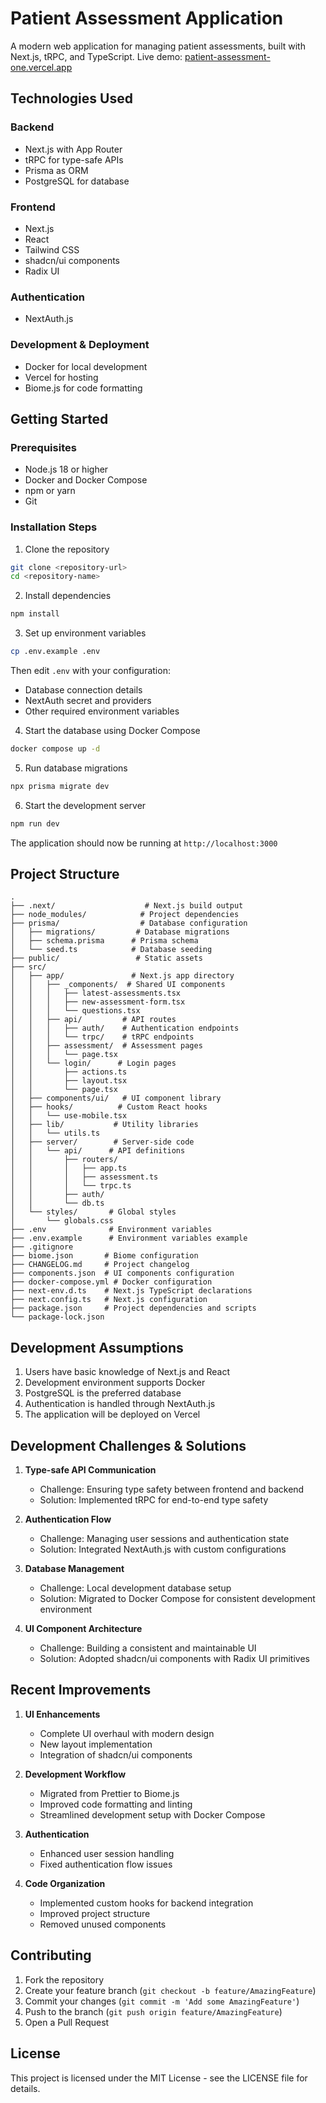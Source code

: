 # Patient Assessment Application

A modern web application for managing patient assessments, built with Next.js, tRPC, and TypeScript. Live demo: [patient-assessment-one.vercel.app](https://patient-assessment-one.vercel.app)

## Technologies Used

### Backend
- Next.js with App Router
- tRPC for type-safe APIs
- Prisma as ORM
- PostgreSQL for database

### Frontend
- Next.js
- React
- Tailwind CSS
- shadcn/ui components
- Radix UI

### Authentication
- NextAuth.js

### Development & Deployment
- Docker for local development
- Vercel for hosting
- Biome.js for code formatting

## Getting Started

### Prerequisites
- Node.js 18 or higher
- Docker and Docker Compose
- npm or yarn
- Git

### Installation Steps

1. Clone the repository
```bash
git clone <repository-url>
cd <repository-name>
```

2. Install dependencies
```bash
npm install
```

3. Set up environment variables
```bash
cp .env.example .env
```
Then edit `.env` with your configuration:
- Database connection details
- NextAuth secret and providers
- Other required environment variables

4. Start the database using Docker Compose
```bash
docker compose up -d
```

5. Run database migrations
```bash
npx prisma migrate dev
```

6. Start the development server
```bash
npm run dev
```

The application should now be running at `http://localhost:3000`

## Project Structure

```
.
├── .next/                    # Next.js build output
├── node_modules/            # Project dependencies
├── prisma/                  # Database configuration
│   ├── migrations/         # Database migrations
│   ├── schema.prisma      # Prisma schema
│   └── seed.ts            # Database seeding
├── public/                 # Static assets
├── src/
│   ├── app/               # Next.js app directory
│   │   ├── _components/  # Shared UI components
│   │   │   ├── latest-assessments.tsx
│   │   │   ├── new-assessment-form.tsx
│   │   │   └── questions.tsx
│   │   ├── api/         # API routes
│   │   │   ├── auth/    # Authentication endpoints
│   │   │   └── trpc/    # tRPC endpoints
│   │   ├── assessment/  # Assessment pages
│   │   │   └── page.tsx
│   │   └── login/      # Login pages
│   │       ├── actions.ts
│   │       ├── layout.tsx
│   │       └── page.tsx
│   ├── components/ui/   # UI component library
│   ├── hooks/          # Custom React hooks
│   │   └── use-mobile.tsx
│   ├── lib/           # Utility libraries
│   │   └── utils.ts
│   ├── server/        # Server-side code
│   │   └── api/      # API definitions
│   │       ├── routers/
│   │       │   ├── app.ts
│   │       │   ├── assessment.ts
│   │       │   └── trpc.ts
│   │       ├── auth/
│   │       └── db.ts
│   └── styles/       # Global styles
│       └── globals.css
├── .env              # Environment variables
├── .env.example      # Environment variables example
├── .gitignore
├── biome.json       # Biome configuration
├── CHANGELOG.md     # Project changelog
├── components.json  # UI components configuration
├── docker-compose.yml # Docker configuration
├── next-env.d.ts    # Next.js TypeScript declarations
├── next.config.ts   # Next.js configuration
├── package.json     # Project dependencies and scripts
└── package-lock.json
```

## Development Assumptions

1. Users have basic knowledge of Next.js and React
2. Development environment supports Docker
3. PostgreSQL is the preferred database
4. Authentication is handled through NextAuth.js
5. The application will be deployed on Vercel

## Development Challenges & Solutions

1. **Type-safe API Communication**
   - Challenge: Ensuring type safety between frontend and backend
   - Solution: Implemented tRPC for end-to-end type safety

2. **Authentication Flow**
   - Challenge: Managing user sessions and authentication state
   - Solution: Integrated NextAuth.js with custom configurations

3. **Database Management**
   - Challenge: Local development database setup
   - Solution: Migrated to Docker Compose for consistent development environment

4. **UI Component Architecture**
   - Challenge: Building a consistent and maintainable UI
   - Solution: Adopted shadcn/ui components with Radix UI primitives

## Recent Improvements

1. **UI Enhancements**
   - Complete UI overhaul with modern design
   - New layout implementation
   - Integration of shadcn/ui components

2. **Development Workflow**
   - Migrated from Prettier to Biome.js
   - Improved code formatting and linting
   - Streamlined development setup with Docker Compose

3. **Authentication**
   - Enhanced user session handling
   - Fixed authentication flow issues

4. **Code Organization**
   - Implemented custom hooks for backend integration
   - Improved project structure
   - Removed unused components

## Contributing

1. Fork the repository
2. Create your feature branch (`git checkout -b feature/AmazingFeature`)
3. Commit your changes (`git commit -m 'Add some AmazingFeature'`)
4. Push to the branch (`git push origin feature/AmazingFeature`)
5. Open a Pull Request

## License

This project is licensed under the MIT License - see the LICENSE file for details.